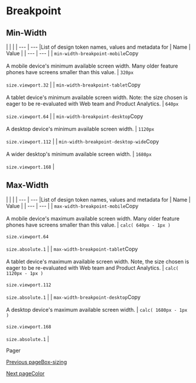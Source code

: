 # Breakpoint [​](#breakpoint)

## Min-Width [​](#min-width)

|     |     |
| --- | --- |List of design token names, values and metadata for
| Name | Value |
| --- | --- |
| `min-width-breakpoint-mobile`Copy<br><br>A mobile device's minimum available screen width. Many older feature phones have screens smaller than this value. | `320px`<br><br>`size.viewport.32` |
| `min-width-breakpoint-tablet`Copy<br><br>A tablet device's minimum available screen width. Note: the size chosen is eager to be re-evaluated with Web team and Product Analytics. | `640px`<br><br>`size.viewport.64` |
| `min-width-breakpoint-desktop`Copy<br><br>A desktop device's minimum available screen width. | `1120px`<br><br>`size.viewport.112` |
| `min-width-breakpoint-desktop-wide`Copy<br><br>A wider desktop's minimum available screen width. | `1680px`<br><br>`size.viewport.168` |

## Max-Width [​](#max-width)

|     |     |
| --- | --- |List of design token names, values and metadata for
| Name | Value |
| --- | --- |
| `max-width-breakpoint-mobile`Copy<br><br>A mobile device's maximum available screen width. Many older feature phones have screens smaller than this value. | `calc( 640px - 1px )`<br><br>`size.viewport.64`<br><br>`size.absolute.1` |
| `max-width-breakpoint-tablet`Copy<br><br>A tablet device's maximum available screen width. Note, the size chosen is eager to be re-evaluated with Web team and Product Analytics. | `calc( 1120px - 1px )`<br><br>`size.viewport.112`<br><br>`size.absolute.1` |
| `max-width-breakpoint-desktop`Copy<br><br>A desktop device's maximum available screen width. | `calc( 1680px - 1px )`<br><br>`size.viewport.168`<br><br>`size.absolute.1` |

Pager

[Previous pageBox-sizing](/codex/main/design-tokens/box-sizing.html)

[Next pageColor](/codex/main/design-tokens/color.html)